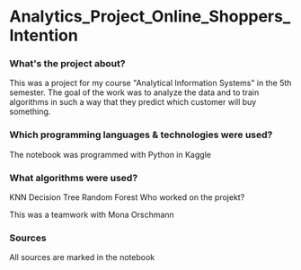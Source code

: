 # Analytics_Project_Online_Shoppers_Intention

### What's the project about?

This was a project for my course "Analytical Information Systems" in the 5th semester. The goal of the work was to analyze the data and to train algorithms in such a way that they predict which customer will buy something.

### Which programming languages & technologies were used?

The notebook was programmed with Python in Kaggle

### What algorithms were used?

KNN
Decision Tree
Random Forest
Who worked on the projekt?

This was a teamwork with Mona Orschmann

### Sources

All sources are marked in the notebook
